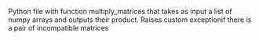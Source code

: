 Python file with function multiply_matrices that takes as input a list of numpy arrays and outputs their product. Raises custom exceptionif there is a pair of incompatible matrices
